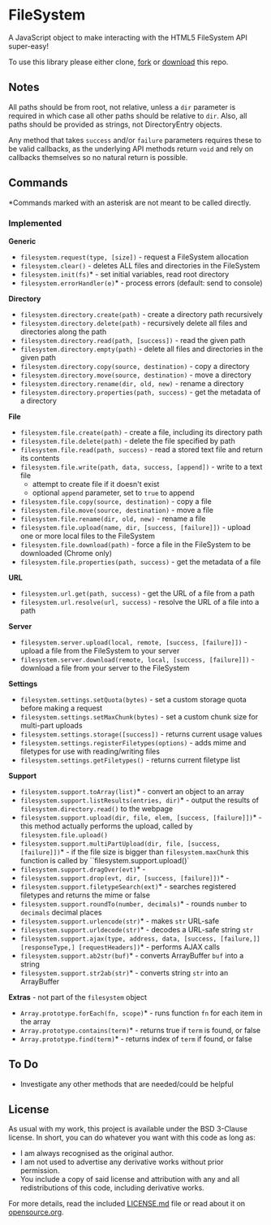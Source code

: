 # FileSystem #

A JavaScript object to make interacting with the HTML5 FileSystem API super-easy!

To use this library please either clone, [fork](https://github.com/Ultrabenosaurus/HTML5FileSystem/fork) or [download](https://github.com/Ultrabenosaurus/HTML5FileSystem/archive/master.zip) this repo.

## Notes ##

All paths should be from root, not relative, unless a `dir` parameter is required in which case all other paths should be relative to `dir`. Also, all paths should be provided as strings, not DirectoryEntry objects.

Any method that takes `success` and/or `failure` parameters requires these to be valid callbacks, as the underlying API methods return `void` and rely on callbacks themselves so no natural return is possible.

## Commands ##

*Commands marked with an asterisk are not meant to be called directly.

### Implemented ###

**Generic**

* `filesystem.request(type, [size])` - request a FileSystem allocation
* `filesystem.clear()` - deletes ALL files and directories in the FileSystem
* `filesystem.init(fs)`* - set initial variables, read root directory
* `filesystem.errorHandler(e)`* - process errors (default: send to console)

**Directory**

* `filesystem.directory.create(path)` - create a directory path recursively
* `filesystem.directory.delete(path)` - recursively delete all files and directories along the path
* `filesystem.directory.read(path, [success])` - read the given path
* `filesystem.directory.empty(path)` - delete all files and directories in the given path
* `filesystem.directory.copy(source, destination)` - copy a directory
* `filesystem.directory.move(source, destination)` - move a directory
* `filesystem.directory.rename(dir, old, new)` - rename a directory
* `filesystem.directory.properties(path, success)` - get the metadata of a directory

**File**

* `filesystem.file.create(path)` - create a file, including its directory path
* `filesystem.file.delete(path)` - delete the file specified by path
* `filesystem.file.read(path, success)` - read a stored text file and return its contents
* `filesystem.file.write(path, data, success, [append])` - write to a text file
    * attempt to create file if it doesn't exist
    * optional `append` parameter, set to `true` to append
* `filesystem.file.copy(source, destination)` - copy a file
* `filesystem.file.move(source, destination)` - move a file
* `filesystem.file.rename(dir, old, new)` - rename a file
* `filesystem.file.upload(name, dir, [success, [failure]])` - upload one or more local files to the FileSystem
* `filesystem.file.download(path)` - force a file in the FileSystem to be downloaded (Chrome only)
* `filesystem.file.properties(path, success)` - get the metadata of a file

**URL**

* `filesystem.url.get(path, success)` - get the URL of a file from a path
* `filesystem.url.resolve(url, success)` - resolve the URL of a file into a path

**Server**

* `filesystem.server.upload(local, remote, [success, [failure]])` - upload a file from the FileSystem to your server
* `filesystem.server.download(remote, local, [success, [failure]])` - download a file from your server to the FileSystem

**Settings**

* `filesystem.settings.setQuota(bytes)` - set a custom storage quota before making a request
* `filesystem.settings.setMaxChunk(bytes)` - set a custom chunk size for multi-part uploads
* `filesystem.settings.storage([success])` - returns current usage values
* `filesystem.settings.registerFiletypes(options)` - adds mime and filetypes for use with reading/writing files
* `filesystem.settings.getFiletypes()` - returns current filetype list

**Support**

* `filesystem.support.toArray(list)`* - convert an object to an array
* `filesystem.support.listResults(entries, dir)`* - output the results of `filesystem.directory.read()` to the webpage
* `filesystem.support.upload(dir, file, elem, [success, [failure]])`* - this method actually performs the upload, called by `filesystem.file.upload()`
* `filesystem.support.multiPartUpload(dir, file, [success, [failure]])`* - if the file size is bigger than `filesystem.maxChunk` this function is called by ``filesystem.support.upload()`
* `filesystem.support.dragOver(evt)`* - 
* `filesystem.support.drop(evt, dir, [success, [failure]])`* - 
* `filesystem.support.filetypeSearch(ext)`* - searches registered filetypes and returns the mime or false
* `filesystem.support.roundTo(number, decimals)`* - rounds `number` to `decimals` decimal places
* `filesystem.support.urlencode(str)`* - makes `str` URL-safe
* `filesystem.support.urldecode(str)`* - decodes a URL-safe string `str`
* `filesystem.support.ajax(type, address, data, [success, [failure,]] [responseType,] [requestHeaders])`* - performs AJAX calls
* `filesystem.support.ab2str(buf)`* - converts ArrayBuffer `buf` into a string
* `filesystem.support.str2ab(str)`* - converts string `str` into an ArrayBuffer

**Extras** - not part of the `filesystem` object

* `Array.prototype.forEach(fn, scope)`* - runs function `fn` for each item in the array
* `Array.prototype.contains(term)`* - returns true if `term` is found, or false
* `Array.prototype.find(term)`* - returns index of `term` if found, or false

## To Do ##

* Investigate any other methods that are needed/could be helpful

## License ##

As usual with my work, this project is available under the BSD 3-Clause license. In short, you can do whatever you want with this code as long as:

* I am always recognised as the original author.
* I am not used to advertise any derivative works without prior permission.
* You include a copy of said license and attribution with any and all redistributions of this code, including derivative works.

For more details, read the included [LICENSE.md](https://github.com/Ultrabenosaurus/HTML5FileSystem/blob/master/LICENSE.md) file or read about it on [opensource.org](http://opensource.org/licenses/BSD-3-Clause).
